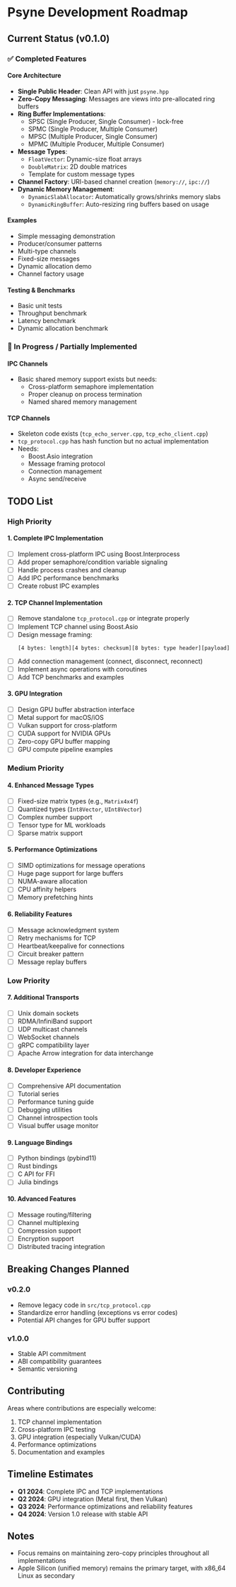 # Psyne Development Roadmap

## Current Status (v0.1.0)

### ✅ Completed Features

#### Core Architecture
- **Single Public Header**: Clean API with just `psyne.hpp`
- **Zero-Copy Messaging**: Messages are views into pre-allocated ring buffers
- **Ring Buffer Implementations**: 
  - SPSC (Single Producer, Single Consumer) - lock-free
  - SPMC (Single Producer, Multiple Consumer) 
  - MPSC (Multiple Producer, Single Consumer)
  - MPMC (Multiple Producer, Multiple Consumer)
- **Message Types**:
  - `FloatVector`: Dynamic-size float arrays
  - `DoubleMatrix`: 2D double matrices
  - Template for custom message types
- **Channel Factory**: URI-based channel creation (`memory://`, `ipc://`)
- **Dynamic Memory Management**:
  - `DynamicSlabAllocator`: Automatically grows/shrinks memory slabs
  - `DynamicRingBuffer`: Auto-resizing ring buffers based on usage

#### Examples
- Simple messaging demonstration
- Producer/consumer patterns
- Multi-type channels
- Fixed-size messages
- Dynamic allocation demo
- Channel factory usage

#### Testing & Benchmarks
- Basic unit tests
- Throughput benchmark
- Latency benchmark  
- Dynamic allocation benchmark

### 🚧 In Progress / Partially Implemented

#### IPC Channels
- Basic shared memory support exists but needs:
  - Cross-platform semaphore implementation
  - Proper cleanup on process termination
  - Named shared memory management

#### TCP Channels
- Skeleton code exists (`tcp_echo_server.cpp`, `tcp_echo_client.cpp`)
- `tcp_protocol.cpp` has hash function but no actual implementation
- Needs:
  - Boost.Asio integration
  - Message framing protocol
  - Connection management
  - Async send/receive

## TODO List

### High Priority

#### 1. Complete IPC Implementation
- [ ] Implement cross-platform IPC using Boost.Interprocess
- [ ] Add proper semaphore/condition variable signaling
- [ ] Handle process crashes and cleanup
- [ ] Add IPC performance benchmarks
- [ ] Create robust IPC examples

#### 2. TCP Channel Implementation  
- [ ] Remove standalone `tcp_protocol.cpp` or integrate properly
- [ ] Implement TCP channel using Boost.Asio
- [ ] Design message framing:
  ```
  [4 bytes: length][4 bytes: checksum][8 bytes: type header][payload]
  ```
- [ ] Add connection management (connect, disconnect, reconnect)
- [ ] Implement async operations with coroutines
- [ ] Add TCP benchmarks and examples

#### 3. GPU Integration
- [ ] Design GPU buffer abstraction interface
- [ ] Metal support for macOS/iOS
- [ ] Vulkan support for cross-platform
- [ ] CUDA support for NVIDIA GPUs
- [ ] Zero-copy GPU buffer mapping
- [ ] GPU compute pipeline examples

### Medium Priority

#### 4. Enhanced Message Types
- [ ] Fixed-size matrix types (e.g., `Matrix4x4f`)
- [ ] Quantized types (`Int8Vector`, `UInt8Vector`)
- [ ] Complex number support
- [ ] Tensor type for ML workloads
- [ ] Sparse matrix support

#### 5. Performance Optimizations
- [ ] SIMD optimizations for message operations
- [ ] Huge page support for large buffers
- [ ] NUMA-aware allocation
- [ ] CPU affinity helpers
- [ ] Memory prefetching hints

#### 6. Reliability Features
- [ ] Message acknowledgment system
- [ ] Retry mechanisms for TCP
- [ ] Heartbeat/keepalive for connections
- [ ] Circuit breaker pattern
- [ ] Message replay buffers

### Low Priority

#### 7. Additional Transports
- [ ] Unix domain sockets
- [ ] RDMA/InfiniBand support
- [ ] UDP multicast channels
- [ ] WebSocket channels
- [ ] gRPC compatibility layer
- [ ] Apache Arrow integration for data interchange

#### 8. Developer Experience
- [ ] Comprehensive API documentation
- [ ] Tutorial series
- [ ] Performance tuning guide
- [ ] Debugging utilities
- [ ] Channel introspection tools
- [ ] Visual buffer usage monitor

#### 9. Language Bindings
- [ ] Python bindings (pybind11)
- [ ] Rust bindings
- [ ] C API for FFI
- [ ] Julia bindings

#### 10. Advanced Features
- [ ] Message routing/filtering
- [ ] Channel multiplexing
- [ ] Compression support
- [ ] Encryption support
- [ ] Distributed tracing integration

## Breaking Changes Planned

### v0.2.0
- Remove legacy code in `src/tcp_protocol.cpp`
- Standardize error handling (exceptions vs error codes)
- Potential API changes for GPU buffer support

### v1.0.0
- Stable API commitment
- ABI compatibility guarantees
- Semantic versioning

## Contributing

Areas where contributions are especially welcome:
1. TCP channel implementation
2. Cross-platform IPC testing
3. GPU integration (especially Vulkan/CUDA)
4. Performance optimizations
5. Documentation and examples

## Timeline Estimates

- **Q1 2024**: Complete IPC and TCP implementations
- **Q2 2024**: GPU integration (Metal first, then Vulkan)
- **Q3 2024**: Performance optimizations and reliability features
- **Q4 2024**: Version 1.0 release with stable API

## Notes

- Focus remains on maintaining zero-copy principles throughout all implementations
- Apple Silicon (unified memory) remains the primary target, with x86_64 Linux as secondary